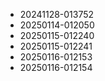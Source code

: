 * 20241128-013752
* 20250114-012050
* 20250115-012240
* 20250115-012241
* 20250116-012153
* 20250116-012154
